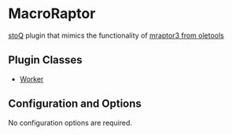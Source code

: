 # MacroRaptor

[stoQ](https://stoq-framework.readthedocs.io/en/v2/index.html) plugin that mimics the functionality of [mraptor3 from oletools](https://github.com/decalage2/oletools/blob/master/oletools/mraptor3.py)

## Plugin Classes

- [Worker](https://stoq-framework.readthedocs.io/en/v2/dev/workers.html)

## Configuration and Options

No configuration options are required.
